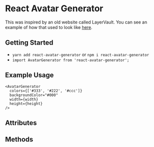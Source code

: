 # React Avatar Generator
This was inspired by an old website called LayerVault. You can see an example of how that used to look like [here](https://dribbble.com/shots/691265-Kaleidoscope-In-Production).

## Getting Started
- `yarn add react-avatar-generator` or `npm i react-avatar-generator`
- `import AvatarGenerator from 'react-avatar-generator';`

## Example Usage
```
<AvatarGenerator
  colors={['#333', '#222', '#ccc']}
  backgroundColor="#000"
  width={width}
  height={height}
/>
```
## Attributes

## Methods

